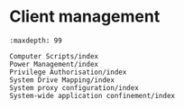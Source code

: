 # Client management

```{toctree}
:maxdepth: 99

Computer Scripts/index
Power Management/index
Privilege Authorisation/index
System Drive Mapping/index
System proxy configuration/index
System-wide application confinement/index
```
